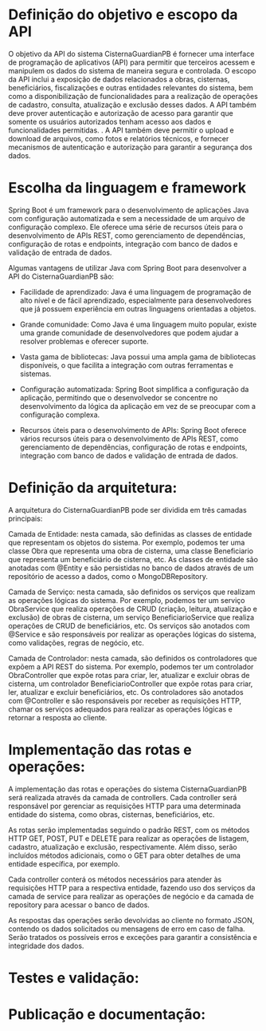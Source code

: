 # Definição do objetivo e escopo da API

O objetivo da API do sistema CisternaGuardianPB é fornecer uma interface de programação de aplicativos (API) para 
permitir que terceiros acessem e manipulem os dados do sistema de maneira segura e controlada.
O escopo da API inclui a exposição de dados relacionados a obras, cisternas, beneficiários, fiscalizações e outras entidades relevantes do sistema, bem como a disponibilização de funcionalidades para a realização de operações de cadastro, consulta, 
atualização e exclusão desses dados. A API também deve prover autenticação e autorização de acesso para garantir que somente os usuários autorizados 
tenham acesso aos dados e funcionalidades permitidas. . A API também deve permitir o upload e download de arquivos, como fotos e relatórios técnicos, e fornecer mecanismos de autenticação e autorização para garantir a segurança dos dados.


# Escolha da linguagem e framework

Spring Boot é um framework para o desenvolvimento de aplicações Java com configuração automatizada e sem a necessidade de um arquivo de configuração complexo. Ele oferece uma série de recursos úteis para o desenvolvimento de APIs REST, como gerenciamento de dependências, configuração de rotas e endpoints, integração com banco de dados e validação de entrada de dados.

Algumas vantagens de utilizar Java com Spring Boot para desenvolver a API do CisternaGuardianPB são:

- Facilidade de aprendizado: Java é uma linguagem de programação de alto nível e de fácil aprendizado, especialmente para desenvolvedores que já possuem experiência em outras linguagens orientadas a objetos.

- Grande comunidade: Como Java é uma linguagem muito popular, existe uma grande comunidade de desenvolvedores que podem ajudar a resolver problemas e oferecer suporte.

- Vasta gama de bibliotecas: Java possui uma ampla gama de bibliotecas disponíveis, o que facilita a integração com outras ferramentas e sistemas.

- Configuração automatizada: Spring Boot simplifica a configuração da aplicação, permitindo que o desenvolvedor se concentre no desenvolvimento da lógica da aplicação em vez de se preocupar com a configuração complexa.

- Recursos úteis para o desenvolvimento de APIs: Spring Boot oferece vários recursos úteis para o desenvolvimento de APIs REST, como gerenciamento de dependências, configuração de rotas e endpoints, integração com banco de dados e validação de entrada de dados.


# Definição da arquitetura:

A arquitetura do CisternaGuardianPB pode ser dividida em três camadas principais:

Camada de Entidade: nesta camada, são definidas as classes de entidade que representam os objetos do sistema. Por exemplo, podemos ter uma classe Obra que representa uma obra de cisterna, uma classe Beneficiario que representa um beneficiário de cisterna, etc. As classes de entidade são anotadas com @Entity e são persistidas no banco de dados através de um repositório de acesso a dados, como o MongoDBRepository.

Camada de Serviço: nesta camada, são definidos os serviços que realizam as operações lógicas do sistema. Por exemplo, podemos ter um serviço ObraService que realiza operações de CRUD (criação, leitura, atualização e exclusão) de obras de cisterna, um serviço BeneficiarioService que realiza operações de CRUD de beneficiários, etc. Os serviços são anotados com @Service e são responsáveis por realizar as operações lógicas do sistema, como validações, regras de negócio, etc.

Camada de Controlador: nesta camada, são definidos os controladores que expõem a API REST do sistema. Por exemplo, podemos ter um controlador ObraController que expõe rotas para criar, ler, atualizar e excluir obras de cisterna, um controlador BeneficiarioController que expõe rotas para criar, ler, atualizar e excluir beneficiários, etc. Os controladores são anotados com @Controller e são responsáveis por receber as requisições HTTP, chamar os serviços adequados para realizar as operações lógicas e retornar a resposta ao cliente.


# Implementação das rotas e operações:

A implementação das rotas e operações do sistema CisternaGuardianPB será realizada através da camada de controllers. Cada controller será responsável por gerenciar as requisições HTTP para uma determinada entidade do sistema, como obras, cisternas, beneficiários, etc.

As rotas serão implementadas seguindo o padrão REST, com os métodos HTTP GET, POST, PUT e DELETE para realizar as operações de listagem, cadastro, atualização e exclusão, respectivamente. Além disso, serão incluídos métodos adicionais, como o GET para obter detalhes de uma entidade específica, por exemplo.

Cada controller conterá os métodos necessários para atender às requisições HTTP para a respectiva entidade, fazendo uso dos serviços da camada de service para realizar as operações de negócio e da camada de repository para acessar o banco de dados.

As respostas das operações serão devolvidas ao cliente no formato JSON, contendo os dados solicitados ou mensagens de erro em caso de falha. Serão tratados os possíveis erros e exceções para garantir a consistência e integridade dos dados.

# Testes e validação: 

# Publicação e documentação:
